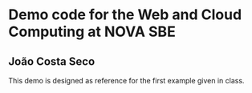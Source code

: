 # Demo code for the Web and Cloud Computing at NOVA SBE
## João Costa Seco

This demo is designed as reference for the first example given in class. 
